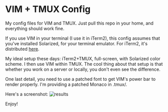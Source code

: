 VIM + TMUX Config
=================

My config files for VIM and TMUX. Just pull this repo in your home, and
everything should work fine.

If you use VIM in your terminal (I use it in iTerm2), this config assumes 
that you've installed Solarized, for your terminal emulator. For iTerm2, it's
distributed [here](https://github.com/altercation/solarized/tree/master/iterm2-colors-solarized).

My ideal setup these days: iTerm2+TMUX, full-screen, with Solarized color scheme.
I then use VIM within TMUX. The cool thing about that setup is that whether you work
on a server or locally, you don't even see the difference.

One last detail, you need to use a patched font to get VIM's power bar to render properly.
I'm providing a patched Monaco in .tmux/.

Here's a screenshot:
![results](https://raw.github.com/clementfarabet/vimtmux/master/.screenshot.png)

Enjoy!
